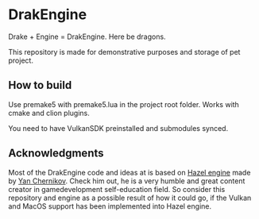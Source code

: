 # DrakEngine
Drake + Engine = DrakEngine. Here be dragons.

This repository is made for demonstrative purposes and storage of pet project.

## How to build
Use premake5 with premake5.lua in the project root folder.
Works with cmake and clion plugins.

You need to have VulkanSDK preinstalled and submodules synced.

## Acknowledgments

Most of the DrakEngine code and ideas at is based on [Hazel engine](https://github.com/TheCherno/Hazel) made by [Yan Chernikov](https://www.youtube.com/channel/UCQ-W1KE9EYfdxhL6S4twUNw). Check him out, he is a very humble and great content creator in gamedevelopment self-education field.
So consider this repository and engine as a possible result of how it could go, if the Vulkan and MacOS support has been implemented into Hazel engine.
